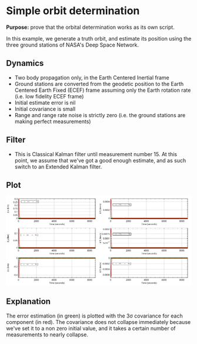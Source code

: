 # Simple orbit determination
**Purpose:** prove that the orbital determination works as its own script.

In this example, we generate a truth orbit, and estimate its position using the three ground stations of NASA's Deep Space Network.

## Dynamics
- Two body propagation only, in the Earth Centered Inertial frame
- Ground stations are converted from the geodetic position to the Earth Centered Earth Fixed (ECEF) frame assuming only the Earth rotation rate (i.e. low fidelity ECEF frame)
- Initial estimate error is nil
- Initial covariance is small
- Range and range rate noise is strictly zero (i.e. the ground stations are making perfect measurements)

## Filter
- This is Classical Kalman filter until measurement number 15. At this point, we assume that we've got a good enough estimate, and as such switch to an Extended Kalman filter.

## Plot
![perfect_est](./simple_orbit_determination/perfect_estimation.png)

## Explanation
The error estimation (in green) is plotted with the 3σ covariance for each component (in red). The covariance does not collapse immediately because we've set it to a non zero initial value, and it takes a certain number of measurements to nearly collapse.
